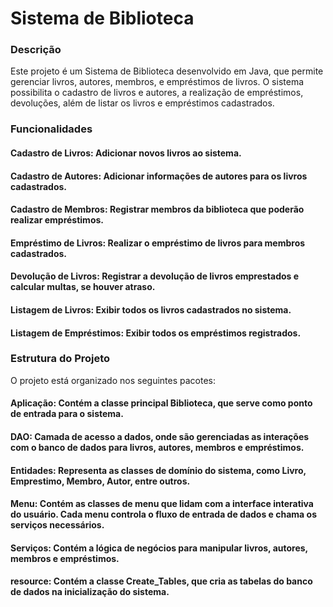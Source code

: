# Sistema de Biblioteca

### Descrição

Este projeto é um Sistema de Biblioteca desenvolvido em Java, que permite gerenciar livros, autores, membros, e empréstimos de livros. O sistema possibilita o cadastro de livros e autores, a realização de empréstimos, devoluções, além de listar os livros e empréstimos cadastrados.

### Funcionalidades

#### Cadastro de Livros: Adicionar novos livros ao sistema.
#### Cadastro de Autores: Adicionar informações de autores para os livros cadastrados.
#### Cadastro de Membros: Registrar membros da biblioteca que poderão realizar empréstimos.
#### Empréstimo de Livros: Realizar o empréstimo de livros para membros cadastrados.
#### Devolução de Livros: Registrar a devolução de livros emprestados e calcular multas, se houver atraso.
#### Listagem de Livros: Exibir todos os livros cadastrados no sistema.
#### Listagem de Empréstimos: Exibir todos os empréstimos registrados.

### Estrutura do Projeto
O projeto está organizado nos seguintes pacotes:
#### Aplicação: Contém a classe principal Biblioteca, que serve como ponto de entrada para o sistema.
#### DAO: Camada de acesso a dados, onde são gerenciadas as interações com o banco de dados para livros, autores, membros e empréstimos.
#### Entidades: Representa as classes de domínio do sistema, como Livro, Emprestimo, Membro, Autor, entre outros.
#### Menu: Contém as classes de menu que lidam com a interface interativa do usuário. Cada menu controla o fluxo de entrada de dados e chama os serviços necessários.
#### Serviços: Contém a lógica de negócios para manipular livros, autores, membros e empréstimos.
#### resource: Contém a classe Create_Tables, que cria as tabelas do banco de dados na inicialização do sistema.
